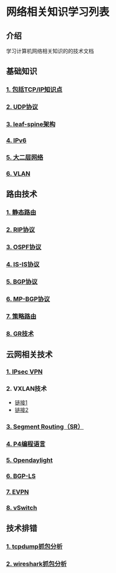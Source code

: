# 网络相关知识学习列表

## 介绍
学习计算机网络相关知识的的技术文档

## 基础知识
### [1. 包括TCP/IP知识点](https://developer.51cto.com/art/201906/597961.htm)
### [2. UDP协议](https://blog.csdn.net/aa1928992772/article/details/85240358)
### [3. leaf-spine架构](https://blog.csdn.net/m0_37904728/article/details/97940745)
### [4. IPv6](https://www.cnblogs.com/imstudy/p/9056334.html)
### [5. 大二层网络](https://www.zhihu.com/question/312012730)
### [6. VLAN](http://www.qianjia.com/html/2019-03/19_329607.html)

## 路由技术
### [1. 静态路由]()
### [2. RIP协议]()
### [3. OSPF协议]()
### [4. IS-IS协议]()
### [5. BGP协议]()
### [6. MP-BGP协议]()
### [7. 策略路由]()
### [8. GR技术]()

## 云网相关技术
### [1. IPsec VPN]()
### 2. VXLAN技术
- [链接1](https://blog.csdn.net/u013743253/article/details/80504551?utm_medium=distribute.pc_relevant.none-task-blog-BlogCommendFromBaidu-1.control&depth_1-utm_source=distribute.pc_relevant.none-task-blog-BlogCommendFromBaidu-1.control)
- [链接2](https://blog.csdn.net/zzj244392657/article/details/92621501?utm_medium=distribute.pc_relevant_t0.none-task-blog-BlogCommendFromBaidu-1.control&depth_1-utm_source=distribute.pc_relevant_t0.none-task-blog-BlogCommendFromBaidu-1.control)
### [3. Segment Routing（SR）](https://www.sdnlab.com/23966.html)
### [4. P4编程语言](https://www.sdnlab.com/17882.html)
### [5. Opendaylight](https://blog.csdn.net/rock4you/article/details/67654711)
### [6. BGP-LS](https://blog.csdn.net/armlinuxww/article/details/101753826)
### [7. EVPN](https://www.sdnlab.com/19650.html)
### [8. vSwitch](https://docs.openvswitch.org/en/latest/intro/)


## 技术排错
### [1. tcpdump抓包分析](https://www.cnblogs.com/ggjucheng/archive/2012/01/14/2322659.html)
### [2. wireshark抓包分析](https://blog.csdn.net/hebbely/article/details/54136475)
